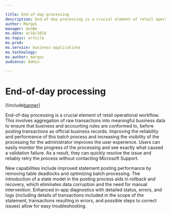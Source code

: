```yaml
---

title: End-of-day processing
description: End-of-day processing is a crucial element of retail operational workflow.
author: MargoC
manager: AnnBe
ms.date: 4/18/2018
ms.topic: article
ms.prod: 
ms.service: business-applications
ms.technology: 
ms.author: margoc
audience: Admin

---
```

#  End-of-day processing




[!include[banner](../../../includes/banner.md)]

End-of-day processing is a crucial element of retail operational workflow. This
involves aggregation of raw transactions into meaningful business data to ensure
that business and accounting rules are conformed to, before posting transactions
as official business records. Improving the reliability and performance of this
batch process and increasing the visibility of the processing for the
administrator improves the user experience. Users can easily monitor the
progress of the processing and see exactly what caused a validation failure. As
a result, they can quickly resolve the issue and reliably retry the process
without contacting Microsoft Support.

New capabilities include improved statement posting performance by removing
table deadlocks and optimizing batch processing. The introduction of a state
model in the posting process aids in rollback and recovery, which eliminates
data corruption and the need for manual intervention. Enhanced in-app
diagnostics with detailed status, errors, and logs (including details of
transactions included in the scope of the statement, transactions resulting in
errors, and possible steps to correct issues) allow for easy troubleshooting.
